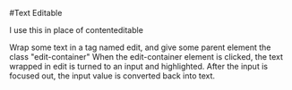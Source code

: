 #Text Editable

I use this in place of contenteditable

Wrap some text in a tag named edit, and give some parent element the class "edit-container"
When the edit-container element is clicked, the text wrapped in edit is turned to an input and highlighted.
After the input is focused out, the input value is converted back into text.

